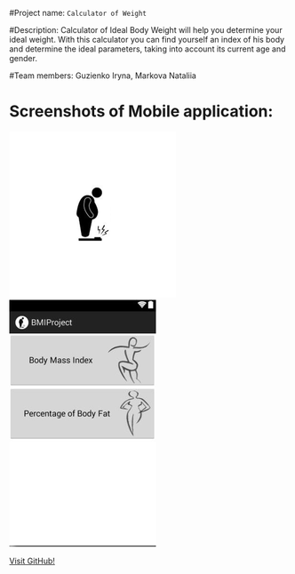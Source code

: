 
#Project name: `Calculator of Weight`

#Description: Calculator of Ideal Body Weight will help you determine your ideal weight.
With this calculator you can find yourself an index of his body and determine the ideal parameters, taking into account its current age and gender.

#Team members: Guzienko Iryna, Markova Nataliia


Screenshots of Mobile application:
=============================================

![icon for project](https://github.com/IrinaVG/MobiApp/blob/master/img/1.png "Icon")
![screen1](https://raw.githubusercontent.com/IrinaVG/MobiApp/master/img/2.JPG)

[Visit GitHub!](www.github.com)